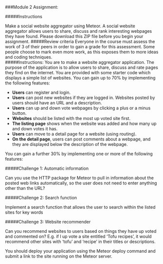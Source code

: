 ###Module 2 Assignment:

#####Instructions

Make a social website aggregator using Meteor. A social website aggregator allows users to share, discuss and rank interesting webpages they have found. Please download this ZIP file before you begin your assignment. 
#####Review criteria 
Everyone in the course must assess the work of 3 of their peers in order to gain a grade for this assessment. Some people choose to mark even more work, as this exposes them to more ideas and coding techniques.  
#####Instructions: 
You are to make a website aggregator application. The purpose of the application is to allow users to share, discuss and rate pages they find on the internet. You are provided with some starter code which displays a simple list of websites. You can gain up to 70% by implementing the following features:

  * **Users** can register and login.
  * **Users** can post new websites if they are logged in. Websites posted by users should have an URL and a description.
  * **Users** can up and down vote webpages by clicking a plus or a minus button.
  * **Websites** should be listed with the most up voted site first. 
  * **The listing page** shows when the website was added and how many up and down votes it has.
  * **Users** can move to a detail page for a website (using routing). 
  * **On the detail page**, users can post comments about a webpage, and they are displayed below the description of the webpage.  
  
  You can gain a further 30% by implementing one or more of the following features:

#####Challenge 1: Automatic information

Can you use the HTTP package for Meteor to pull in information about the posted web links automatically, so the user does not need to enter anything other than the URL? 

#####Challenge 2: Search function

Implement a search function that allows the user to search within the listed sites for key words

#####Challenge 3: Website recommender

Can you recommend websites to users based on things they have up voted and commented on? E.g. if I up vote a site entitled ‘Tofu recipes’, it would recommend other sites with ‘tofu’ and ‘recipe’ in their titles or descriptions. 

You should deploy your application using the Meteor deploy command and submit a link to the site running on the Meteor server. 
